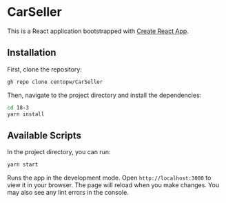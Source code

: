 # CarSeller

This is a React application bootstrapped with [Create React App](https://github.com/facebook/create-react-app).

## Installation

First, clone the repository:

```sh
gh repo clone centopw/CarSeller
```
Then, navigate to the project directory and install the dependencies:

```sh
cd 18-3
yarn install
```
## Available Scripts

In the project directory, you can run:

```sh
yarn start
```

Runs the app in the development mode. Open `http://localhost:3000` to view it in your browser. The page will reload when you make changes. You may also see any lint errors in the console.

